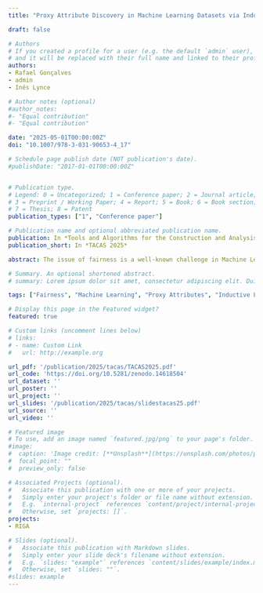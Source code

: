 ```yaml
---
title: "Proxy Attribute Discovery in Machine Learning Datasets via Inductive Logic Programming"

draft: false

# Authors
# If you created a profile for a user (e.g. the default `admin` user), write the username (folder name) here 
# and it will be replaced with their full name and linked to their profile.
authors:
- Rafael Gonçalves
- admin
- Inês Lynce

# Author notes (optional)
#author_notes:
#- "Equal contribution"
#- "Equal contribution"

date: "2025-05-01T00:00:00Z"
doi: "10.1007/978-3-031-90653-4_17"

# Schedule page publish date (NOT publication's date).
#publishDate: "2017-01-01T00:00:00Z"


# Publication type.
# Legend: 0 = Uncategorized; 1 = Conference paper; 2 = Journal article;
# 3 = Preprint / Working Paper; 4 = Report; 5 = Book; 6 = Book section;
# 7 = Thesis; 8 = Patent
publication_types: ["1", "Conference paper"]

# Publication name and optional abbreviated publication name.
publication: In *Tools and Algorithms for the Construction and Analysis of Systems *
publication_short: In *TACAS 2025*

abstract: The issue of fairness is a well-known challenge in Machine Learning (ML) that has gained increased importance with the emergence of Large Language Models (LLMs) and generative AI. Algorithmic bias can manifest during the training of ML models due to the presence of sensitive attributes, such as gender or racial identity. One approach to mitigate bias is to avoid making decisions based on these protected attributes. However, indirect discrimination can still occur if sensitive information is inferred from proxy attributes. To prevent this, there is a growing interest in detecting potential proxy attributes before training ML models. In this case study, we report on the use of Inductive Logic Programming (ILP) to discover proxy attributes in training datasets, with a focus on the ML classification problem. While ILP has established applications in program synthesis and data curation, we demonstrate that it can also advance the state of the art in proxy attribute discovery by removing the need for prior domain knowledge. Our evaluation shows that this approach is effective at detecting potential sources of indirect discrimination, having successfully identified proxy attributes in several well-known datasets used in fairness-awareness studies.

# Summary. An optional shortened abstract.
# summary: Lorem ipsum dolor sit amet, consectetur adipiscing elit. Duis posuere tellus ac convallis placerat. Proin tincidunt magna sed ex sollicitudin condimentum.

tags: ["Fairness", "Machine Learning", "Proxy Attributes", "Inductive Logic Programming"]

# Display this page in the Featured widget?
featured: true

# Custom links (uncomment lines below)
# links:
# - name: Custom Link
#   url: http://example.org

url_pdf: '/publication/2025/tacas/TACAS2025.pdf'
url_code: 'https://doi.org/10.5281/zenodo.14618504'
url_dataset: ''
url_poster: ''
url_project: ''
url_slides: '/publication/2025/tacas/slidestacas25.pdf'
url_source: ''
url_video: ''

# Featured image
# To use, add an image named `featured.jpg/png` to your page's folder. 
#image:
#  caption: 'Image credit: [**Unsplash**](https://unsplash.com/photos/pLCdAaMFLTE)'
#  focal_point: ""
#  preview_only: false

# Associated Projects (optional).
#   Associate this publication with one or more of your projects.
#   Simply enter your project's folder or file name without extension.
#   E.g. `internal-project` references `content/project/internal-project/index.md`.
#   Otherwise, set `projects: []`.
projects:
- RIGA

# Slides (optional).
#   Associate this publication with Markdown slides.
#   Simply enter your slide deck's filename without extension.
#   E.g. `slides: "example"` references `content/slides/example/index.md`.
#   Otherwise, set `slides: ""`.
#slides: example
---
```


